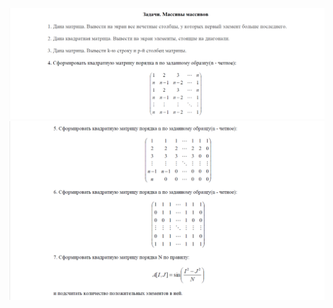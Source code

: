 ![](https://github.com/andreiartsiomenka/introduction-to-java/blob/main/src/by/basic/unit2_Algorithmization/array_of_arrays/array_of_arrays_1.png)
![](https://github.com/andreiartsiomenka/introduction-to-java/blob/main/src/by/basic/unit2_Algorithmization/array_of_arrays/array_of_arrays_2.png)
